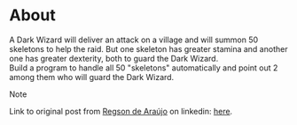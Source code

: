 # About

A Dark Wizard will deliver an attack on a village and will summon 50 skeletons to help the raid. But one skeleton has greater stamina and another one has greater dexterity, both to guard the Dark Wizard.  
Build a program to handle all 50 "skeletons" automatically and point out 2 among them who will guard the Dark Wizard.

> [!NOTE]
> Link to original post from [Regson de Araújo](https://br.linkedin.com/in/regson?trk=public_post_feed-actor-name) on linkedin: [here](https://www.linkedin.com/posts/regson_tictackode-progdesafios-activity-7138554236996407296-aHKf).
